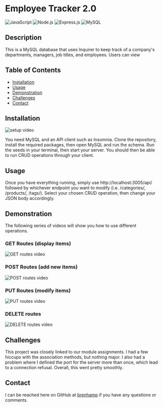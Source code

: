 # Employee Tracker 2.0
![JavaScript](https://img.shields.io/badge/JavaScript-323330?style=for-the-badge&logo=javascript&logoColor=F7DF1E)
![Node.js](https://img.shields.io/badge/Node.js-43853D?style=for-the-badge&logo=node.js&logoColor=white)
![Express.js](https://img.shields.io/badge/Express.js-404D59?style=for-the-badge)
![MySQL](https://img.shields.io/badge/MySQL-00000F?style=for-the-badge&logo=mysql&logoColor=white)

## Description

This is a MySQL database that uses Inquirer to keep track of a company's departments, managers, job titles, and employees. Users can view
## Table of Contents

- [Installation](#installation)
- [Usage](#usage)
- [Demonstration](#demonstration)
- [Challenges](#challenges)
- [Contact](#contact)

## Installation

![setup video](./assets/mysql_server_setup.gif)

You need MySQL and an API client such as Insomnia. Clone the repository, install the required packages, then open MySQL and run the schema. Run the seeds in your terminal, then start your server. You should then be able to run CRUD operations through your client.

## Usage

Once you have everything running, simply use http://localhost:3005/api/ followed by whichever endpoint you want to modify (i.e. /categories/, /products/, /tags/). Select your chosen CRUD operation, then change your JSON body accordingly.

## Demonstration

The following series of videos will show you how to use different operations.

### GET Routes (display items)

![GET routes video](./assets/get_routes.gif)

### POST Routes (add new items)

![POST routes video](./assets/post_routes.gif)

### PUT Routes (modify items)

![PUT routes video](./assets/put_routes.gif)

### DELETE routes

![DELETE routes video](./assets/delete_routes.gif)

## Challenges

This project was closely linked to our module assignments. I had a few hiccups with the association methods, but nothing major. I also had a problem where I defined the port for the server more than once, which lead to a connection refusal. Overall, this went pretty smoothly.

## Contact

I can be reached here on GitHub at [brenhamp](https://github.com/brenhamp) if you have any questions or comments.
